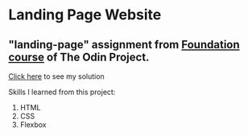 # Landing Page Website

## "landing-page" assignment from [Foundation course](https://www.theodinproject.com/lessons/foundations-landing-page) of The Odin Project.

[Click here](https://manish5121.github.io/odin-landing-page/) to see my solution

Skills I learned from this project:
1. HTML
2. CSS
3. Flexbox